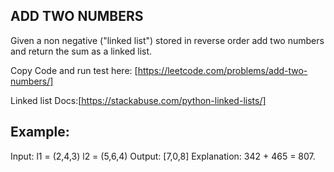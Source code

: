 ## ADD TWO NUMBERS
Given a non negative ("linked list") stored in reverse order add two numbers and return the sum as a linked list.

Copy Code and run test here:
[https://leetcode.com/problems/add-two-numbers/]

Linked list Docs:[https://stackabuse.com/python-linked-lists/]

## Example:
Input: l1 = (2,4,3) l2 = (5,6,4)
Output: [7,0,8]
Explanation: 342 + 465 = 807.